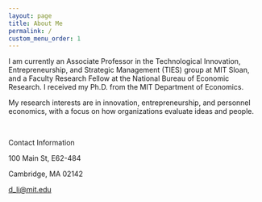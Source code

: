 ```yaml
---
layout: page
title: About Me
permalink: /
custom_menu_order: 1
---
```


<p class="mb-2">
  I am currently an Associate Professor in the Technological Innovation, Entrepreneurship, and Strategic Management (TIES) group at MIT Sloan, and a Faculty Research Fellow at the National Bureau of Economic Research.  I received my Ph.D. from the MIT Department of Economics.
</p>

<p>My research interests are in innovation, entrepreneurship, and personnel economics, with a focus on how organizations evaluate ideas and people. 
<div>
<p>
<br>
</p>
</div>

<div class="mb-6 lg:static">
  <div class="mb-2 text-gray-500 uppercase tracking-wide">Contact Information</div>
  <p>100 Main St, E62-484</p>
  <p>Cambridge, MA 02142</p>
  <a href="mailto:d_li@mit.edu">d_li@mit.edu</a>
</div>
